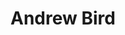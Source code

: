 ---
title: "Andrew Bird"
summary: "Born: July 11, 1973, Chicago, Illinois Andrew's first band was called \"Andrew Bird's Bowl Of Fire,\" and they recorded three albums in the late 90s before Andrew went solo. He blends his virtuoso violin playing with folky guitar and his signature whistling to create a new sound, never afraid to experiment with new ways to make music."
image: "andrew-bird.jpg"
---